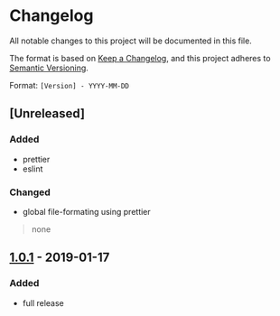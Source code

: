 # Changelog

All notable changes to this project will be documented in this file.

The format is based on [Keep a Changelog](https://keepachangelog.com/en/1.0.0/),
and this project adheres to [Semantic Versioning](https://semver.org/spec/v2.0.0.html).

Format: `[Version] - YYYY-MM-DD`

## [Unreleased]

### Added

- prettier
- eslint

### Changed

- global file-formating using prettier

> none

## [1.0.1](https://github.com/diverent2/fixedScrollNav/releases/tag/v1.0.1) - 2019-01-17

### Added

- full release
